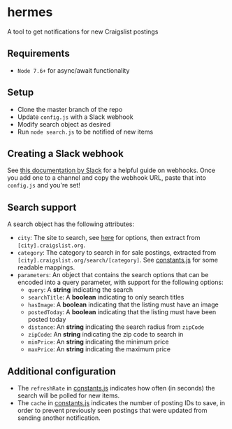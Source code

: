 # hermes
A tool to get notifications for new Craigslist postings

## Requirements
* `Node 7.6+` for async/await functionality

## Setup
* Clone the master branch of the repo
* Update `config.js` with a Slack webhook
* Modify search object as desired
* Run `node search.js` to be notified of new items

## Creating a Slack webhook
See [this documentation by Slack](https://api.slack.com/incoming-webhooks) for a helpful guide on webhooks. Once you add one to a channel and copy the webhook URL, paste that into `config.js` and you're set!

## Search support
A search object has the following attributes:
* `city`: The site to search, see [here](https://www.craigslist.org/about/sites) for options, then extract from `[city].craigslist.org`.
* `category`: The category to search in for sale postings, extracted from `[city].craigslist.org/search/[category]`. See [constants.js](https://github.com/josephhitchcock/craigslist-notifications/blob/master/constants.js#L4) for some readable mappings.
* `parameters`: An object that contains the search options that can be encoded into a query parameter, with support for the following options:
  * `query`: A **string** indicating the search
  * `searchTitle`: A **boolean** indicating to only search titles
  * `hasImage`: A **boolean** indicating that the listing must have an image
  * `postedToday`: A **boolean** indicating that the listing must have been posted today
  * `distance`: An **string** indicating the search radius from `zipCode`
  * `zipCode`: An **string** indicating the zip code to search in
  * `minPrice`: An **string** indicating the minimum price
  * `maxPrice`: An **string** indicating the maximum price

## Additional configuration
* The `refreshRate` in [constants.js](https://github.com/josephhitchcock/craigslist-notifications/blob/master/constants.js#L2) indicates how often (in seconds) the search will be polled for new items.
* The `cache` in [constants.js](https://github.com/josephhitchcock/craigslist-notifications/blob/master/constants.js#L1) indicates the number of posting IDs to save, in order to prevent previously seen postings that were updated from sending another notification.
